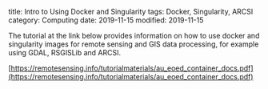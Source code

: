 title: Intro to Using Docker and Singularity
tags: Docker, Singularity, ARCSI
category: Computing
date: 2019-11-15
modified: 2019-11-15

The tutorial at the link below provides information on how to use docker and singularity images for remote sensing and GIS data processing, for example using GDAL, RSGISLib and ARCSI.

[https://remotesensing.info/tutorialmaterials/au_eoed_container_docs.pdf](https://remotesensing.info/tutorialmaterials/au_eoed_container_docs.pdf)
<!--stackedit_data:
eyJoaXN0b3J5IjpbLTExMDY3Njg2Nl19
-->